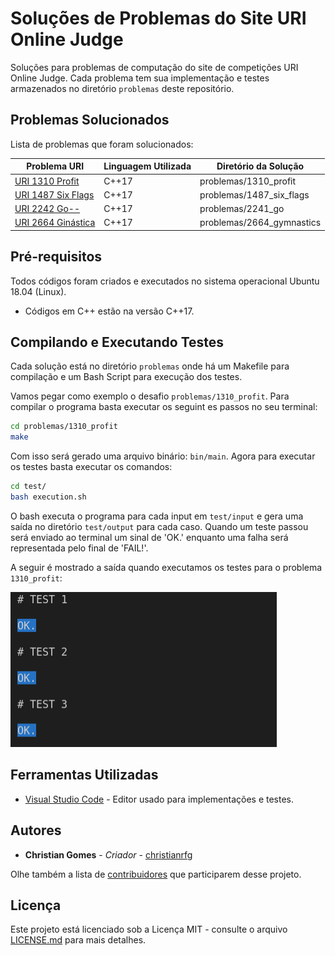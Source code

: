 # Soluções de Problemas do Site URI Online Judge

Soluções para problemas de computação do site de competições URI Online Judge. Cada problema tem sua implementação e testes armazenados no diretório `problemas` deste repositório.

## Problemas Solucionados

Lista de problemas que foram solucionados:

| Problema URI                                                                         | Linguagem Utilizada | Diretório da Solução     |
|----------------------------------------------------------------------------------    |---------------------| ---------------------    |
| [URI 1310 Profit](https://www.urionlinejudge.com.br/judge/en/problems/view/1310)     | C++17               | problemas/1310_profit    |
| [URI 1487 Six Flags](https://www.urionlinejudge.com.br/judge/en/problems/view/1487)  | C++17               | problemas/1487_six_flags |
| [URI 2242 Go--](https://www.urionlinejudge.com.br/judge/en/problems/view/2241)       | C++17               | problemas/2241_go        |
| [URI 2664 Ginástica](https://www.urionlinejudge.com.br/judge/en/problems/view/2241)  | C++17               | problemas/2664_gymnastics|


## Pré-requisitos

Todos códigos foram criados e executados no sistema operacional Ubuntu 18.04 (Linux). 

* Códigos em C++ estão na versão C++17.

## Compilando e Executando Testes

Cada solução está no diretório `problemas` onde há um Makefile para compilação e um Bash Script para execução dos testes.

Vamos pegar como exemplo o desafio `problemas/1310_profit`. Para compilar o programa basta executar os seguint  es passos no seu terminal:

```bash
cd problemas/1310_profit
make
```

Com isso será gerado uma arquivo binário: `bin/main`. Agora para executar os testes basta executar os comandos:

```bash
cd test/
bash execution.sh
```

O bash executa o programa para cada input em `test/input` e gera uma saída no diretório `test/output` para cada caso. Quando um teste passou será enviado ao terminal um sinal de 'OK.' enquanto uma falha será representada pelo final de 'FAIL!'. 

A seguir é mostrado a saída quando executamos os testes para o problema `1310_profit`:

![Exemplo Testes Problema 1310](imagens/1310_profit_testes.png)


## Ferramentas Utilizadas

* [Visual Studio Code](https://code.visualstudio.com/) - Editor usado para implementações e testes.

## Autores

* **Christian Gomes** - *Criador* - [christianrfg](https://github.com/christianrfg)

Olhe também a lista de [contribuidores](https://github.com/solucoes_uri/contributors) que participarem desse projeto.

## Licença

Este projeto está licenciado sob a Licença MIT - consulte o arquivo [LICENSE.md](LICENSE.md) para mais detalhes.

